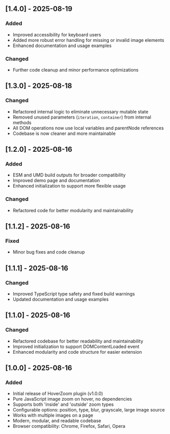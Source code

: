 ## [1.4.0] - 2025-08-19
### Added
- Improved accessibility for keyboard users
- Added more robust error handling for missing or invalid image elements
- Enhanced documentation and usage examples

### Changed
- Further code cleanup and minor performance optimizations

## [1.3.0] - 2025-08-18
### Changed
- Refactored internal logic to eliminate unnecessary mutable state
- Removed unused parameters (`iteration`, `container`) from internal methods
- All DOM operations now use local variables and parentNode references
- Codebase is now cleaner and more maintainable

## [1.2.0] - 2025-08-16
### Added
- ESM and UMD build outputs for broader compatibility
- Improved demo page and documentation
- Enhanced initialization to support more flexible usage

### Changed
- Refactored code for better modularity and maintainability

## [1.1.2] - 2025-08-16
### Fixed
- Minor bug fixes and code cleanup

## [1.1.1] - 2025-08-16
### Changed
- Improved TypeScript type safety and fixed build warnings
- Updated documentation and usage examples

## [1.1.0] - 2025-08-16
### Changed
- Refactored codebase for better readability and maintainability
- Improved initialization to support DOMContentLoaded event
- Enhanced modularity and code structure for easier extension


## [1.0.0] - 2025-08-16
### Added
- Initial release of HoverZoom plugin (v1.0.0)
- Pure JavaScript image zoom on hover, no dependencies
- Supports both 'inside' and 'outside' zoom types
- Configurable options: position, type, blur, grayscale, large image source
- Works with multiple images on a page
- Modern, modular, and readable codebase
- Browser compatibility: Chrome, Firefox, Safari, Opera
